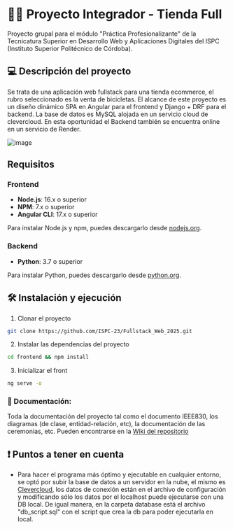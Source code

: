 # 🚴‍♀️ Proyecto Integrador - Tienda Full

Proyecto grupal para el módulo "Práctica Profesionalizante" de la Tecnicatura Superior en Desarrollo Web y Aplicaciones Digitales del ISPC (Instituto Superior Politécnico de Córdoba).


## 💻 Descripción del proyecto 

Se trata de una aplicación web fullstack para una tienda ecommerce, el rubro seleccionado es la venta de bicicletas. El alcance de este proyecto es un diseño dinámico SPA en Angular para el frontend y Django + DRF para el backend. La base de datos es MySQL alojada en un servicio cloud de clevercloud.
En esta oportunidad el Backend también se encuentra online en un servicio de Render.

![image](https://github.com/fedekrenn/tiendafull-ispc/assets/90353038/d045f1bb-7729-4db7-b924-063e4309cdf0)

## Requisitos

### Frontend

- **Node.js**: 16.x o superior
- **NPM**: 7.x o superior
- **Angular CLI**: 17.x o superior

Para instalar Node.js y npm, puedes descargarlo desde [nodejs.org](https://nodejs.org/).

### Backend

- **Python**: 3.7 o superior

Para instalar Python, puedes descargarlo desde [python.org](https://www.python.org/).

## 🛠 Instalación y ejecución

1. Clonar el proyecto

```bash
git clone https://github.com/ISPC-23/Fullstack_Web_2025.git
```

2. Instalar las dependencias del proyecto

```bash
cd frontend && npm install
```

3. Inicializar el front

```bash
ng serve -o
```


### 📃 Documentación:

Toda la documentación del proyecto tal como el documento IEEE830, los diagramas (de clase, entidad-relación, etc), la documentación de las ceremonias, etc. Pueden encontrarse en la  [Wiki del repositorio](https://github.com/ISPC-23/Fullstack_Web_2025/wiki)

## ❗ Puntos a tener en cuenta

- Para hacer el programa más óptimo y ejecutable en cualquier entorno, se optó por subir la base de datos a un servidor en la nube, el mismo es [Clevercloud](https://www.clever-cloud.com/), los datos de conexión están en el archivo de configuración y modificando sólo los datos por el localhost puede ejecutarse con una DB local. De igual manera, en la carpeta database está el archivo "db_script.sql" con el script que crea la db para poder ejecutarla en local.

